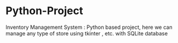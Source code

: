 # Python-Project
Inventory Management System :
Python based project, here we can manage any type of store using tkinter , etc. with SQLite database
